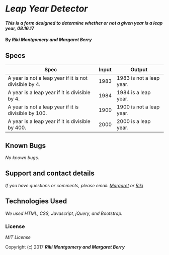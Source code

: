 # _Leap Year Detector_

#### _This is a form designed to determine whether or not a given year is a leap year, 08.16.17_

#### By _**Riki Montgomery and Margaret Berry**_

## Specs
| Spec                                                   | Input | Output                   |
|--------------------------------------------------------|-------|--------------------------|
| A year is not a leap year if it is not divisible by 4. | 1983  | 1983 is not a leap year. |
| A year is a leap year if it is divisible by 4.         | 1984  | 1984 is a leap year.     |
| A year is not a leap year if it is divisible by 100.   | 1900  | 1900 is not a leap year. |
| A year is a leap year if it is divisible by 400.       | 2000  | 2000 is a leap year.     |

## Known Bugs
_No known bugs._

## Support and contact details
_If you have questions or comments, please email: [Margaret](codeberry1@gmail.com) or [Riki](mostriki820@gmail.com)_

## Technologies Used
_We used HTML, CSS, Javascript, jQuery, and Bootstrap._

### License
*MIT License*

Copyright (c) 2017 **_Riki Montgomery and Margaret Berry_**
